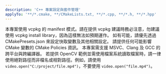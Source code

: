 ```yaml
---
description: 'C++ 專案設定與套件管理'
applyTo: '**/*.cmake, **/CMakeLists.txt, **/*.cpp, **/*.h, **/*.hpp'
---
```


本專案使用 vcpkg 的 manifest 模式。請在提供 vcpkg 建議時務必注意，勿建議使用 vcpkg install library，因為這樣無法如預期運作。
如有可能，請優先透過 CMakePresets.json 來設定快取變數及其他相關設定。
請提供任何可能影響 CMake 變數的 CMake Policies 資訊。
本專案需支援 MSVC、Clang 及 GCC 的跨平台與跨編譯器。
若提供 OpenCV 範例並需使用檔案系統讀取檔案時，請一律使用絕對路徑而非檔名或相對路徑。例如，請使用 `video.open("C:/project/file.mp4")`，不要使用 `video.open("file.mp4")`。
